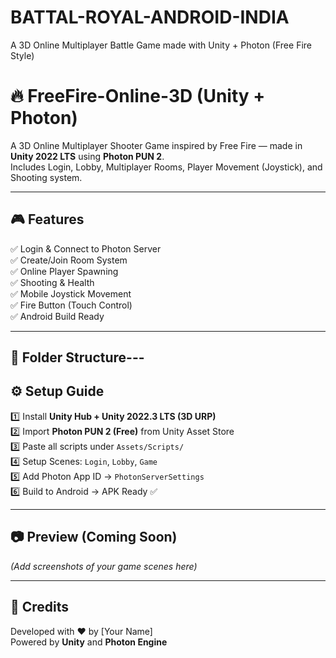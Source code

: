 # BATTAL-ROYAL-ANDROID-INDIA
A 3D Online Multiplayer Battle Game made with Unity + Photon (Free Fire Style)
# 🔥 FreeFire-Online-3D (Unity + Photon)

A 3D Online Multiplayer Shooter Game inspired by Free Fire — made in **Unity 2022 LTS** using **Photon PUN 2**.  
Includes Login, Lobby, Multiplayer Rooms, Player Movement (Joystick), and Shooting system.

---

## 🎮 Features
✅ Login & Connect to Photon Server  
✅ Create/Join Room System  
✅ Online Player Spawning  
✅ Shooting & Health  
✅ Mobile Joystick Movement  
✅ Fire Button (Touch Control)  
✅ Android Build Ready  

---

## 🧱 Folder Structure---

## ⚙️ Setup Guide
1️⃣ Install **Unity Hub + Unity 2022.3 LTS (3D URP)**  
2️⃣ Import **Photon PUN 2 (Free)** from Unity Asset Store  
3️⃣ Paste all scripts under `Assets/Scripts/`  
4️⃣ Setup Scenes: `Login`, `Lobby`, `Game`  
5️⃣ Add Photon App ID → `PhotonServerSettings`  
6️⃣ Build to Android → APK Ready ✅  

---

## 📷 Preview (Coming Soon)
*(Add screenshots of your game scenes here)*

---

## 🧩 Credits
Developed with ❤️ by [Your Name]  
Powered by **Unity** and **Photon Engine**
